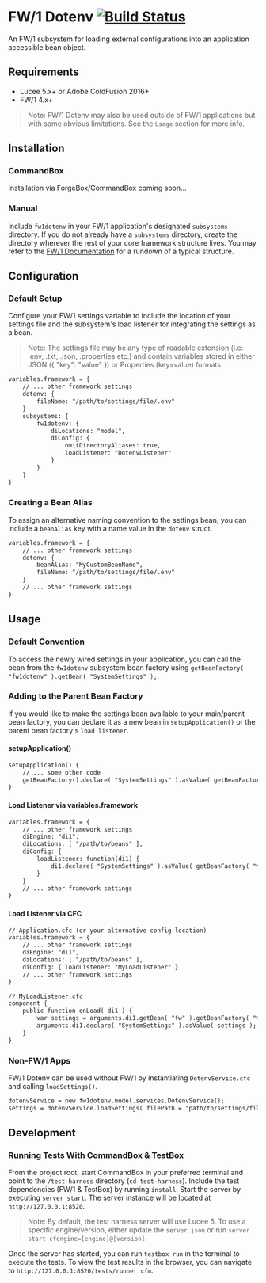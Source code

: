 
# FW/1 Dotenv [![Build Status](https://travis-ci.org/tonyjunkes/fw1dotenv.svg?branch=master)](https://travis-ci.org/tonyjunkes/fw1dotenv)

An FW/1 subsystem for loading external configurations into an application accessible bean object.

## Requirements

* Lucee 5.x+ or Adobe ColdFusion 2016+
* FW/1 4.x+

> Note: FW/1 Dotenv may also be used outside of FW/1 applications but with some obvious limitations. See the `Usage` section for more info.

## Installation

### CommandBox

Installation via ForgeBox/CommandBox coming soon...

### Manual

Include `fw1dotenv` in your FW/1 application's designated `subsystems` directory. If you do not already have a `subsystems` directory, create the directory wherever the rest of your core framework structure lives. You may refer to the [FW/1 Documentation](http://framework-one.github.io/documentation/developing-applications.html#basic-application-structure) for a rundown of a typical structure.

## Configuration

### Default Setup

Configure your FW/1 settings variable to include the location of your settings file and the subsystem's load listener for integrating the settings as a bean.

> Note: The settings file may be any type of readable extension (i.e: .env, .txt, .json, .properties etc.) and contain variables stored in either JSON ({ "key": "value" }) or Properties (key=value) formats.

```cfc
variables.framework = {
    // ... other framework settings
    dotenv: {
        fileName: "/path/to/settings/file/.env"
    }
    subsystems: {
        fw1dotenv: {
            diLocations: "model",
            diConfig: {
                omitDirectoryAliases: true,
                loadListener: "DotenvListener"
            }
        }
    }
}
```

### Creating a Bean Alias

To assign an alternative naming convention to the settings bean, you can include a `beanAlias` key with a name value in the `dotenv` struct.

```cfc
variables.framework = {
    // ... other framework settings
    dotenv: {
        beanAlias: "MyCustomBeanName",
        fileName: "/path/to/settings/file/.env"
    }
    // ... other framework settings
}
```

## Usage

### Default Convention

To access the newly wired settings in your application, you can call the bean from the `fw1dotenv` subsystem bean factory using `getBeanFactory( "fw1dotenv" ).getBean( "SystemSettings" );`.

### Adding to the Parent Bean Factory

If you would like to make the settings bean available to your main/parent bean factory, you can declare it as a new bean in `setupApplication()` or the parent bean factory's `load listener`.

#### setupApplication()

```cfc
setupApplication() {
    // ... some other code
    getBeanFactory().declare( "SystemSettings" ).asValue( getBeanFactory( "fw1dotenv" ).getBean( "SystemSettings" ) );
}
```

#### Load Listener via variables.framework

```cfc
variables.framework = {
    // ... other framework settings
    diEngine: "di1",
    diLocations: [ "/path/to/beans" ],
    diConfig: {
        loadListener: function(di1) {
            di1.declare( "SystemSettings" ).asValue( getBeanFactory( "fw1dotenv" ).getBean( "SystemSettings" ) );
        }
    }
    // ... other framework settings
}
```

#### Load Listener via CFC

```cfc
// Application.cfc (or your alternative config location)
variables.framework = {
    // ... other framework settings
    diEngine: "di1",
    diLocations: [ "/path/to/beans" ],
    diConfig: { loadListener: "MyLoadListener" }
    // ... other framework settings
}

// MyLoadListener.cfc
component {
    public function onLoad( di1 ) {
        var settings = arguments.di1.getBean( "fw" ).getBeanFactory( "fw1dotenv" ).getBean( "SystemSettings" );
        arguments.di1.declare( "SystemSettings" ).asValue( settings );
    }
}
```

### Non-FW/1 Apps

FW/1 Dotenv can be used without FW/1 by instantiating `DotenvService.cfc` and calling `loadSettings()`.

```cfc
dotenvService = new fw1dotenv.model.services.DotenvService();
settings = dotenvService.loadSettings( filePath = "path/to/settings/file/.env" );
```

## Development

### Running Tests With CommandBox & TestBox

From the project root, start CommandBox in your preferred terminal and point to the `/test-harness` directory (`cd test-harness`). Include the test dependencies (FW/1 & TestBox) by running `install`. Start the server by executing `server start`. The server instance will be located at `http://127.0.0.1:8520`.

> Note: By default, the test harness server will use Lucee 5. To use a specific engine/version, either update the `server.json` or run `server start cfengine=[engine]@[version]`.

Once the server has started, you can run `testbox run` in the terminal to execute the tests. To view the test results in the browser, you can navigate to `http://127.0.0.1:8520/tests/runner.cfm`.

